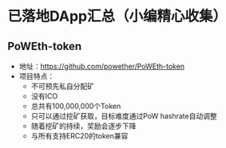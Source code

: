 # 已落地DApp汇总（小编精心收集）  
## PoWEth-token  
* 地址：https://github.com/powether/PoWEth-token  
* 项目特点：  
    * 不可预先私自分配矿
    * 没有ICO  
    * 总共有100,000,000个Token
    * 只可以通过挖矿获取，目标难度通过PoW hashrate自动调整 
    * 随着挖矿的持续，奖励会逐步下降  
    * 与所有支持ERC20的token兼容


